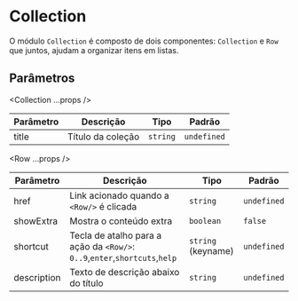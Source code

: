 # Collection

O módulo `Collection` é composto de dois componentes: `Collection` e `Row` que juntos, ajudam a organizar itens em listas.


<!-- @example ./example/Example.html -->

## Parâmetros

<Collection ...props />

| Parâmetro   | Descrição                         | Tipo               | Padrão        |
|-------------|-----------------------------------|--------------------|---------------|
| title       | Título da coleção                 | `string`           | `undefined`   |

<Row ...props />

| Parâmetro   | Descrição                         | Tipo               | Padrão        |
|-------------|-----------------------------------|--------------------|---------------|
| href        | Link acionado quando a `<Row/>` é clicada  | `string`           | `undefined`   |
| showExtra   | Mostra o conteúdo extra           | `boolean`          | `false`       |
| shortcut    | Tecla de atalho para a ação da `<Row/>`: `0..9`,`enter`,`shortcuts`,`help` | `string` (keyname) | `undefined`   |
| description | Texto de descrição abaixo do título          | `string`           | `undefined`   |